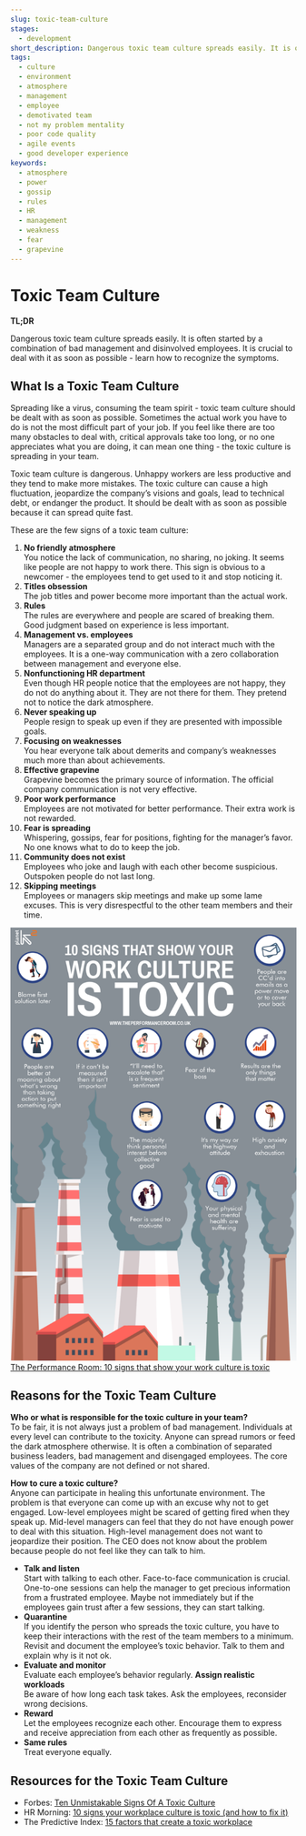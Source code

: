 ```yaml
---
slug: toxic-team-culture
stages:
  - development
short_description: Dangerous toxic team culture spreads easily. It is often started by a combination of bad management and disinvolved employees. It is crucial to deal with it as soon as possible.
tags:
  - culture
  - environment
  - atmosphere
  - management
  - employee
  - demotivated team
  - not my problem mentality
  - poor code quality
  - agile events
  - good developer experience
keywords:
  - atmosphere
  - power
  - gossip
  - rules
  - HR
  - management
  - weakness
  - fear
  - grapevine
---
```


# Toxic Team Culture

**TL;DR**

Dangerous toxic team culture spreads easily. It is often started by a combination of bad management and disinvolved employees. It is crucial to deal with it as soon as possible - learn how to recognize the symptoms.

## What Is a Toxic Team Culture

Spreading like a virus, consuming the team spirit - toxic team culture should be dealt with as soon as possible. Sometimes the actual work you have to do is not the most difficult part of your job. If you feel like there are too many obstacles to deal with, critical approvals take too long, or no one appreciates what you are doing, it can mean one thing - the toxic culture is spreading in your team.

Toxic team culture is dangerous. Unhappy workers are less productive and they tend to make more mistakes. The toxic culture can cause a high fluctuation, jeopardize the company’s visions and goals, lead to technical debt, or endanger the product. It should be dealt with as soon as possible because it can spread quite fast.

These are the few signs of a toxic team culture:

1. **No friendly atmosphere**  
   You notice the lack of communication, no sharing, no joking. It seems like people are not happy to work there. This sign is obvious to a newcomer - the employees tend to get used to it and stop noticing it.
2. **Titles obsession**  
   The job titles and power become more important than the actual work.
3. **Rules**  
   The rules are everywhere and people are scared of breaking them. Good judgment based on experience is less important.
4. **Management vs. employees**  
   Managers are a separated group and do not interact much with the employees. It is a one-way communication with a zero collaboration between management and everyone else.
5. **Nonfunctioning HR department**  
   Even though HR people notice that the employees are not happy, they do not do anything about it. They are not there for them. They pretend not to notice the dark atmosphere.
6. **Never speaking up**  
   People resign to speak up even if they are presented with impossible goals.
7. **Focusing on weaknesses**  
   You hear everyone talk about demerits and company’s weaknesses much more than about achievements.
8. **Effective grapevine**  
   Grapevine becomes the primary source of information. The official company communication is not very effective.
9. **Poor work performance**  
   Employees are not motivated for better performance. Their extra work is not rewarded.
10. **Fear is spreading**  
    Whispering, gossips, fear for positions, fighting for the manager’s favor. No one knows what to do to keep the job.
11. **Community does not exist**  
    Employees who joke and laugh with each other become suspicious. Outspoken people do not last long.
12. **Skipping meetings**  
    Employees or managers skip meetings and make up some lame excuses. This is very disrespectful to the other team members and their time.

![Toxic Culture](/files/toxic.png)  
[The Performance Room: 10 signs that show your work culture is toxic](https://www.theperformanceroom.co.uk/10-signs-show-work-culture-toxic/)

## Reasons for the Toxic Team Culture

**Who or what is responsible for the toxic culture in your team?**  
 To be fair, it is not always just a problem of bad management. Individuals at every level can contribute to the toxicity. Anyone can spread rumors or feed the dark atmosphere otherwise. It is often a combination of separated business leaders, bad management and disengaged employees. The core values of the company are not defined or not shared.

**How to cure a toxic culture?**  
 Anyone can participate in healing this unfortunate environment. The problem is that everyone can come up with an excuse why not to get engaged. Low-level employees might be scared of getting fired when they speak up. Mid-level managers can feel that they do not have enough power to deal with this situation. High-level management does not want to jeopardize their position. The CEO does not know about the problem because people do not feel like they can talk to him.

- **Talk and listen**  
  Start with talking to each other. Face-to-face communication is crucial. One-to-one sessions can help the manager to get precious information from a frustrated employee. Maybe not immediately but if the employees gain trust after a few sessions, they can start talking.
- **Quarantine**  
  If you identify the person who spreads the toxic culture, you have to keep their interactions with the rest of the team members to a minimum. Revisit and document the employee’s toxic behavior. Talk to them and explain why is it not ok.
- **Evaluate and monitor**  
   Evaluate each employee’s behavior regularly.
  **Assign realistic workloads**  
   Be aware of how long each task takes. Ask the employees, reconsider wrong decisions.
- **Reward**  
  Let the employees recognize each other. Encourage them to express and receive appreciation from each other as frequently as possible.
- **Same rules**  
  Treat everyone equally.

## Resources for the Toxic Team Culture

- Forbes: [Ten Unmistakable Signs Of A Toxic Culture](https://www.forbes.com/sites/lizryan/2016/10/19/ten-unmistakable-signs-of-a-toxic-culture/#74cc1103115f)
- HR Morning: [10 signs your workplace culture is toxic (and how to fix it)](https://www.hrmorning.com/news/10-signs-your-workplace-culture-is-toxic-and-how-to-fix-it/)
- The Predictive Index: [15 factors that create a toxic workplace](https://www.predictiveindex.com/blog/15-factors-that-create-a-toxic-workplace/)
